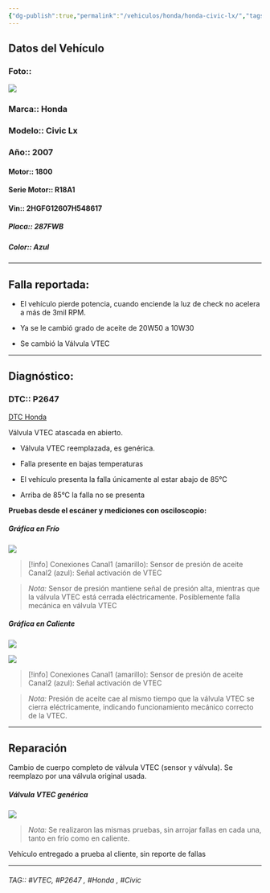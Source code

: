 ```yaml
---
{"dg-publish":true,"permalink":"/vehiculos/honda/honda-civic-lx/","tags":["gardenEntry"]}
---
```




## Datos del Vehículo 
### Foto:: 
![](https://file.notion.so/f/s/188b5188-1a66-4356-8ff4-bfd8c46f7a2e/IMG_20230801_110146_407.jpg?id=df5e60d8-a79f-4814-935a-43f6b84432d9&table=block&spaceId=9f7b4746-1e57-4953-8d67-5e2115795754&expirationTimestamp=1691733600000&signature=OxyaoBxjPxRWcGdJ93tFA7TNfk3JHk2HiG72g0QTk4E&downloadName=IMG_20230801_110146_407.jpg)


### Marca:: Honda 
### Modelo:: Civic Lx
### Año:: 2007
#### Motor:: 1800
#### Serie Motor:: R18A1
#### Vin:: 2HGFG12607H548617
##### Placa:: 287FWB
##### Color:: Azul
---
## Falla reportada:
- El vehículo pierde potencia, cuando enciende la luz de check no acelera a más de 3mil RPM.

- Ya se le cambió grado de aceite de 20W50 a 10W30
- Se cambió la Válvula VTEC

---

## Diagnóstico:
### DTC::  P2647

[DTC Honda](http://aitus.golo365.com/Home/Report/reportDetail/diagnose_record_id/81b6b166ge8cOM5454OM2YnR2Y/report_type/D/l/es/timezone/-6)

Válvula VTEC atascada en abierto.
- Válvula VTEC reemplazada, es genérica.

- Falla presente en bajas temperaturas
- El vehículo presenta la falla únicamente al estar abajo de 85°C 
- Arriba de 85°C la falla no se presenta 

**Pruebas desde el escáner y mediciones con osciloscopio:**

##### Gráfica en Frío 
![](https://file.notion.so/f/s/2c439092-b21a-4ab1-899b-18558d7cd406/U2023_7_26_8_45_16.jpg?id=c49280a9-e09d-4b94-81fa-b4d1739dbee6&table=block&spaceId=9f7b4746-1e57-4953-8d67-5e2115795754&expirationTimestamp=1691733600000&signature=INyRbwpechrySYkr9HkVeBiGvEcBq14tiu5Y7PQWssU&downloadName=U2023_7_26_8_45_16.jpg)


>[!info] Conexiones
>Canal1 (amarillo): Sensor de presión de aceite 
>Canal2 (azul): Señal activación de VTEC


>*Nota:* Sensor de presión mantiene señal de presión alta, mientras que la válvula VTEC está cerrada eléctricamente.
Posiblemente falla mecánica en válvula VTEC 

##### Gráfica en Caliente 
![](https://file.notion.so/f/s/08797cfc-6218-44be-b322-2738338f0004/U2023_7_29_4_10_41.jpg?id=889a97e5-beec-4d9c-8740-c35048dee496&table=block&spaceId=9f7b4746-1e57-4953-8d67-5e2115795754&expirationTimestamp=1691733600000&signature=qliuCzFxbBLQFC0bkjfnTgJyOYlWzREmslM5bZGFt8A&downloadName=U2023_7_29_4_10_41.jpg)


![](https://file.notion.so/f/s/991e3a8a-9bba-4b60-a2bb-d2e5fa8d22b9/U2023_8_2_0_53_45.jpg?id=e00966dd-6b26-409a-8cad-c111209328c2&table=block&spaceId=9f7b4746-1e57-4953-8d67-5e2115795754&expirationTimestamp=1691733600000&signature=0A3zvha-4LPiiDLeI5N2wN4h4JZEc0V60JlmXRzsN-4&downloadName=U2023_8_2_0_53_45.jpg)


>[!info] Conexiones
>Canal1 (amarillo): Sensor de presión de aceite 
>Canal2 (azul): Señal activación de VTEC
>

>*Nota:* Presión de aceite cae al mismo tiempo que la válvula VTEC se cierra eléctricamente, indicando funcionamiento mecánico correcto de la VTEC.

---

## Reparación 
Cambio de cuerpo completo de válvula VTEC (sensor y válvula). Se reemplazo por una válvula original usada.

##### Válvula VTEC genérica 
![](https://file.notion.so/f/s/31698545-5407-40be-a987-a793e10ab9ff/IMG_20230724_121718_325.jpg?id=c56defc5-89a9-4e62-b7c8-ffb28b4deafa&table=block&spaceId=9f7b4746-1e57-4953-8d67-5e2115795754&expirationTimestamp=1691733600000&signature=MPgNe59dQOWgUVd_gHo4lLZOIAz_tgN6TKg7yXPBQjk&downloadName=IMG_20230724_121718_325.jpg)


>*Nota:* Se realizaron las mismas pruebas, sin arrojar fallas en cada una, tanto en frío como en caliente.

Vehículo entregado a prueba al cliente, sin reporte de fallas 

---



###### TAG:: #VTEC, #P2647 , #Honda , #Civic

